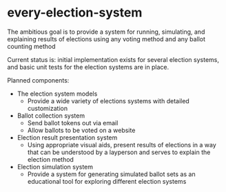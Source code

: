 # every-election-system
The ambitious goal is to provide a system for running, simulating, and explaining results of elections using any voting method and any ballot counting method

Current status is: initial implementation exists for several election systems, and basic unit tests for the election systems are in place.

Planned components:
- The election system models
  - Provide a wide variety of elections systems with detailed customization
- Ballot collection system
  - Send ballot tokens out via email
  - Allow ballots to be voted on a website
- Election result presentation system
  - Using appropriate visual aids, present results of elections in a way that can be understood by a layperson and serves to explain the election method
- Election simulation system
  - Provide a system for generating simulated ballot sets as an educational tool for exploring different election systems
